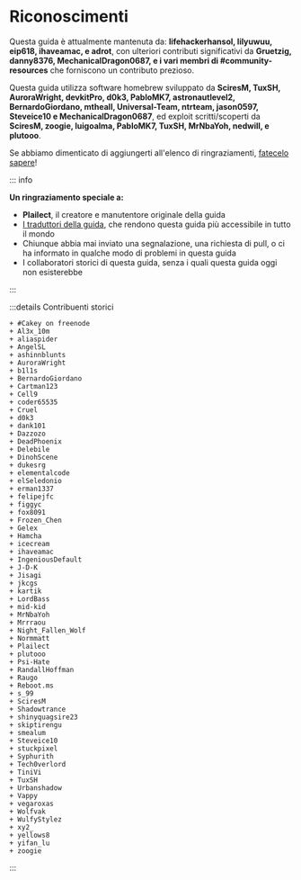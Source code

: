 # Riconoscimenti

Questa guida è attualmente mantenuta da: **lifehackerhansol, lilyuwuu, eip618, ihaveamac, e adrot**, con ulteriori contributi significativi da **Gruetzig, danny8376, MechanicalDragon0687, e i vari membri di #community-resources** che forniscono un contributo prezioso.

Questa guida utilizza software homebrew sviluppato da **SciresM, TuxSH, AuroraWright, devkitPro, d0k3, PabloMK7, astronautlevel2, BernardoGiordano, mtheall, Universal-Team, ntrteam, jason0597, Steveice10 e MechanicalDragon0687**, ed exploit scritti/scoperti da **SciresM, zoogie, luigoalma, PabloMK7, TuxSH, MrNbaYoh, nedwill, e plutooo**.

Se abbiamo dimenticato di aggiungerti all'elenco di ringraziamenti, [fatecelo sapere](https://github.com/hacks-guide/Guide_3DS/issues)!

::: info

**Un ringraziamento speciale a:**

- **Plailect**, il creatore e manutentore originale della guida
- [I traduttori della guida](https://crowdin.com/project/3ds-guide), che rendono questa guida più accessibile in tutto il mondo
- Chiunque abbia mai inviato una segnalazione, una richiesta di pull, o ci ha informato in qualche modo di problemi in questa guida
- I collaboratori storici di questa guida, senza i quali questa guida oggi non esisterebbe

:::

:::details Contribuenti storici

```
+ #Cakey on freenode
+ Al3x_10m
+ aliaspider
+ AngelSL
+ ashinnblunts
+ AuroraWright
+ b1l1s
+ BernardoGiordano
+ Cartman123
+ Cell9
+ coder65535
+ Cruel
+ d0k3
+ dank101
+ Dazzozo
+ DeadPhoenix
+ Delebile
+ DinohScene
+ dukesrg
+ elementalcode
+ elSeledonio
+ erman1337
+ felipejfc
+ figgyc
+ fox8091
+ Frozen_Chen
+ Gelex
+ Hamcha
+ icecream
+ ihaveamac
+ IngeniousDefault
+ J-D-K
+ Jisagi
+ jkcgs
+ kartik
+ LordBass
+ mid-kid
+ MrNbaYoh
+ Mrrraou
+ Night_Fallen_Wolf
+ Normmatt
+ Plailect
+ plutooo
+ Psi-Hate
+ RandallHoffman
+ Raugo
+ Reboot.ms
+ s_99
+ SciresM
+ Shadowtrance
+ shinyquagsire23
+ skiptirengu
+ smealum
+ Steveice10
+ stuckpixel
+ Syphurith
+ Tech0verlord
+ TiniVi
+ TuxSH
+ Urbanshadow
+ Vappy
+ vegaroxas
+ Wolfvak
+ WulfyStylez
+ xy2_
+ yellows8
+ yifan_lu
+ zoogie
```

:::
